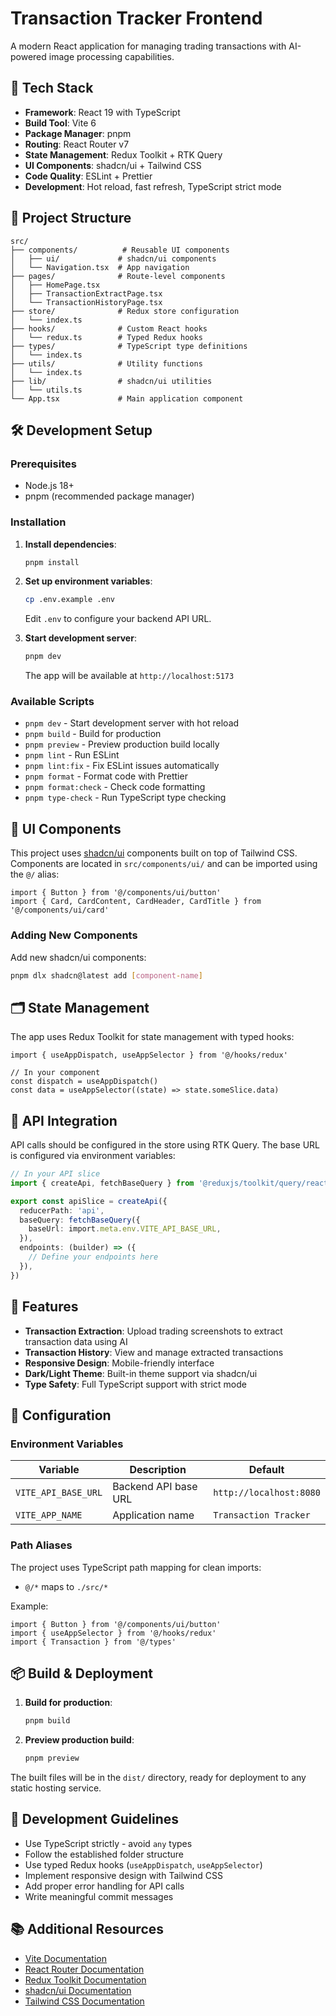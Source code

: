 # Transaction Tracker Frontend

A modern React application for managing trading transactions with AI-powered image processing capabilities.

## 🚀 Tech Stack

- **Framework**: React 19 with TypeScript
- **Build Tool**: Vite 6
- **Package Manager**: pnpm
- **Routing**: React Router v7
- **State Management**: Redux Toolkit + RTK Query
- **UI Components**: shadcn/ui + Tailwind CSS
- **Code Quality**: ESLint + Prettier
- **Development**: Hot reload, fast refresh, TypeScript strict mode

## 📁 Project Structure

```
src/
├── components/          # Reusable UI components
│   ├── ui/             # shadcn/ui components
│   └── Navigation.tsx  # App navigation
├── pages/              # Route-level components
│   ├── HomePage.tsx
│   ├── TransactionExtractPage.tsx
│   └── TransactionHistoryPage.tsx
├── store/              # Redux store configuration
│   └── index.ts
├── hooks/              # Custom React hooks
│   └── redux.ts        # Typed Redux hooks
├── types/              # TypeScript type definitions
│   └── index.ts
├── utils/              # Utility functions
│   └── index.ts
├── lib/                # shadcn/ui utilities
│   └── utils.ts
└── App.tsx             # Main application component
```

## 🛠️ Development Setup

### Prerequisites

- Node.js 18+
- pnpm (recommended package manager)

### Installation

1. **Install dependencies**:

   ```bash
   pnpm install
   ```

2. **Set up environment variables**:

   ```bash
   cp .env.example .env
   ```

   Edit `.env` to configure your backend API URL.

3. **Start development server**:

   ```bash
   pnpm dev
   ```

   The app will be available at `http://localhost:5173`

### Available Scripts

- `pnpm dev` - Start development server with hot reload
- `pnpm build` - Build for production
- `pnpm preview` - Preview production build locally
- `pnpm lint` - Run ESLint
- `pnpm lint:fix` - Fix ESLint issues automatically
- `pnpm format` - Format code with Prettier
- `pnpm format:check` - Check code formatting
- `pnpm type-check` - Run TypeScript type checking

## 🎨 UI Components

This project uses [shadcn/ui](https://ui.shadcn.com/) components built on top of Tailwind CSS. Components are located in `src/components/ui/` and can be imported using the `@/` alias:

```tsx
import { Button } from '@/components/ui/button'
import { Card, CardContent, CardHeader, CardTitle } from '@/components/ui/card'
```

### Adding New Components

Add new shadcn/ui components:

```bash
pnpm dlx shadcn@latest add [component-name]
```

## 🗂️ State Management

The app uses Redux Toolkit for state management with typed hooks:

```tsx
import { useAppDispatch, useAppSelector } from '@/hooks/redux'

// In your component
const dispatch = useAppDispatch()
const data = useAppSelector((state) => state.someSlice.data)
```

## 🔗 API Integration

API calls should be configured in the store using RTK Query. The base URL is configured via environment variables:

```typescript
// In your API slice
import { createApi, fetchBaseQuery } from '@reduxjs/toolkit/query/react'

export const apiSlice = createApi({
  reducerPath: 'api',
  baseQuery: fetchBaseQuery({
    baseUrl: import.meta.env.VITE_API_BASE_URL,
  }),
  endpoints: (builder) => ({
    // Define your endpoints here
  }),
})
```

## 🎯 Features

- **Transaction Extraction**: Upload trading screenshots to extract transaction data using AI
- **Transaction History**: View and manage extracted transactions
- **Responsive Design**: Mobile-friendly interface
- **Dark/Light Theme**: Built-in theme support via shadcn/ui
- **Type Safety**: Full TypeScript support with strict mode

## 🔧 Configuration

### Environment Variables

| Variable            | Description          | Default                 |
| ------------------- | -------------------- | ----------------------- |
| `VITE_API_BASE_URL` | Backend API base URL | `http://localhost:8080` |
| `VITE_APP_NAME`     | Application name     | `Transaction Tracker`   |

### Path Aliases

The project uses TypeScript path mapping for clean imports:

- `@/*` maps to `./src/*`

Example:

```tsx
import { Button } from '@/components/ui/button'
import { useAppSelector } from '@/hooks/redux'
import { Transaction } from '@/types'
```

## 📦 Build & Deployment

1. **Build for production**:

   ```bash
   pnpm build
   ```

2. **Preview production build**:
   ```bash
   pnpm preview
   ```

The built files will be in the `dist/` directory, ready for deployment to any static hosting service.

## 🤝 Development Guidelines

- Use TypeScript strictly - avoid `any` types
- Follow the established folder structure
- Use typed Redux hooks (`useAppDispatch`, `useAppSelector`)
- Implement responsive design with Tailwind CSS
- Add proper error handling for API calls
- Write meaningful commit messages

## 📚 Additional Resources

- [Vite Documentation](https://vitejs.dev/)
- [React Router Documentation](https://reactrouter.com/)
- [Redux Toolkit Documentation](https://redux-toolkit.js.org/)
- [shadcn/ui Documentation](https://ui.shadcn.com/)
- [Tailwind CSS Documentation](https://tailwindcss.com/)
